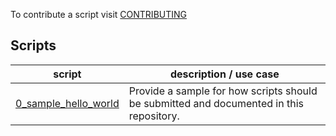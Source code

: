 To contribute a script visit [CONTRIBUTING](/CONTRIBUTING.md)

## Scripts

| script  | description / use case |
| --- | --- |
| [0_sample_hello_world](0_sample_hello_world) | Provide a sample for how scripts should be submitted and documented in this repository. |
